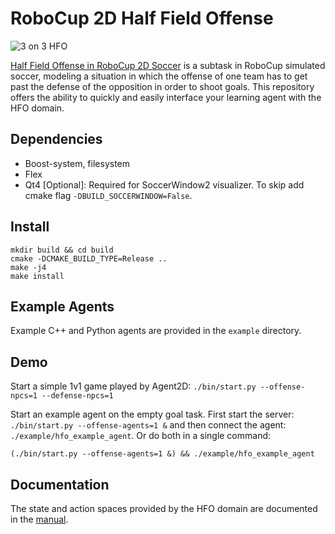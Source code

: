 RoboCup 2D Half Field Offense
===============

![3 on 3 HFO](https://github.com/mhauskn/HFO/blob/master/img/hfo3on3.png)

[Half Field Offense in RoboCup 2D Soccer](http://www.cs.utexas.edu/~AustinVilla/sim/halffieldoffense/) is a subtask in RoboCup simulated soccer, modeling a situation in which the offense of one team has to get past the defense of the opposition in order to shoot goals. This repository offers the ability to quickly and easily interface your learning agent with the HFO domain.

## Dependencies
 - Boost-system, filesystem
 - Flex
 - Qt4 [Optional]: Required for SoccerWindow2 visualizer. To skip add cmake flag `-DBUILD_SOCCERWINDOW=False`.

## Install
```
mkdir build && cd build
cmake -DCMAKE_BUILD_TYPE=Release ..
make -j4
make install
```

## Example Agents
Example C++ and Python agents are provided in the `example` directory.

## Demo
Start a simple 1v1 game played by Agent2D:
`./bin/start.py --offense-npcs=1 --defense-npcs=1`

Start an example agent on the empty goal task. First start the server:
`./bin/start.py --offense-agents=1 &` and then connect the agent:
`./example/hfo_example_agent`.
Or do both in a single command:
```
(./bin/start.py --offense-agents=1 &) && ./example/hfo_example_agent
```

## Documentation
The state and action spaces provided by the HFO domain are documented in the [manual](doc/manual.pdf).